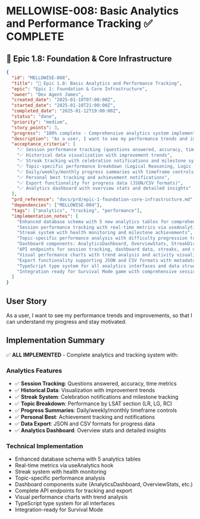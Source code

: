 # MELLOWISE-008: Basic Analytics and Performance Tracking ✅ COMPLETE

## 🔵 Epic 1.8: Foundation & Core Infrastructure

```json
{
  "id": "MELLOWISE-008",
  "title": "🔵 Epic 1.8: Basic Analytics and Performance Tracking",
  "epic": "Epic 1: Foundation & Core Infrastructure",
  "owner": "Dev Agent James",
  "created_date": "2025-01-10T07:00:00Z",
  "started_date": "2025-01-10T21:00:00Z",
  "completed_date": "2025-01-12T19:00:00Z",
  "status": "done",
  "priority": "medium",
  "story_points": 3,
  "progress": "100% complete - Comprehensive analytics system implemented with dashboard, tracking, and export",
  "description": "As a user, I want to see my performance trends and improvements, so that I can understand my progress and stay motivated.",
  "acceptance_criteria": [
    "✅ Session performance tracking (questions answered, accuracy, time)",
    "✅ Historical data visualization with improvement trends",
    "✅ Streak tracking with celebration notifications and milestone system",
    "✅ Topic-specific performance breakdown (Logical Reasoning, Logic Games, Reading Comprehension)",
    "✅ Daily/weekly/monthly progress summaries with timeframe controls",
    "✅ Personal best tracking and achievement notifications",
    "✅ Export functionality for progress data (JSON/CSV formats)",
    "✅ Analytics dashboard with overview stats and detailed insights"
  ],
  "prd_reference": "docs/prd/epic-1-foundation-core-infrastructure.md",
  "dependencies": ["MELLOWISE-004"],
  "tags": ["analytics", "tracking", "performance"],
  "implementation_notes": [
    "Enhanced database schema with 5 new analytics tables for comprehensive tracking",
    "Session performance tracking with real-time metrics via useAnalytics hook",
    "Streak system with health monitoring and milestone achievements",
    "Topic-specific performance analysis with difficulty progression tracking",
    "Dashboard components: AnalyticsDashboard, OverviewStats, StreakDisplay, TopicPerformance",
    "API endpoints for session tracking, dashboard data, streaks, and data export",
    "Visual performance charts with trend analysis and activity visualization",
    "Export functionality supporting JSON and CSV formats with metadata",
    "TypeScript type system for all analytics interfaces and data structures",
    "Integration ready for Survival Mode game with comprehensive session tracking"
  ]
}
```

## User Story
As a user, I want to see my performance trends and improvements, so that I can understand my progress and stay motivated.

## Implementation Summary
✅ **ALL IMPLEMENTED** - Complete analytics and tracking system with:

### Analytics Features
- ✅ **Session Tracking**: Questions answered, accuracy, time metrics
- ✅ **Historical Data**: Visualization with improvement trends
- ✅ **Streak System**: Celebration notifications and milestone tracking
- ✅ **Topic Breakdown**: Performance by LSAT section (LR, LG, RC)
- ✅ **Progress Summaries**: Daily/weekly/monthly timeframe controls
- ✅ **Personal Best**: Achievement tracking and notifications
- ✅ **Data Export**: JSON and CSV formats for progress data
- ✅ **Analytics Dashboard**: Overview stats and detailed insights

### Technical Implementation
- Enhanced database schema with 5 analytics tables
- Real-time metrics via useAnalytics hook
- Streak system with health monitoring
- Topic-specific performance analysis
- Dashboard components suite (AnalyticsDashboard, OverviewStats, etc.)
- Complete API endpoints for tracking and export
- Visual performance charts with trend analysis
- TypeScript type system for all interfaces
- Integration-ready for Survival Mode